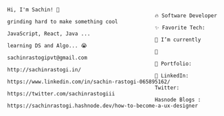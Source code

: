                                                                            Hi, I'm Sachin! 👋
                                                    🔥 Software Developer grinding hard to make something cool
                                                    ✨ Favorite Tech: JavaScript, React, Java ...
                                                    📓 I’m currently learning DS and Algo... 😭
                                                    📧 sachinrastogipvt@gmail.com
                                                    🎨 Portfolio: http://sachinrastogi.in/
                                                    💼 LinkedIn: https://www.linkedin.com/in/sachin-rastogi-065895162/
                                                    Twitter: https://twitter.com/sachinrastogiii
                                                    Hasnode Blogs : https://sachinrastogi.hashnode.dev/how-to-become-a-ux-designer
